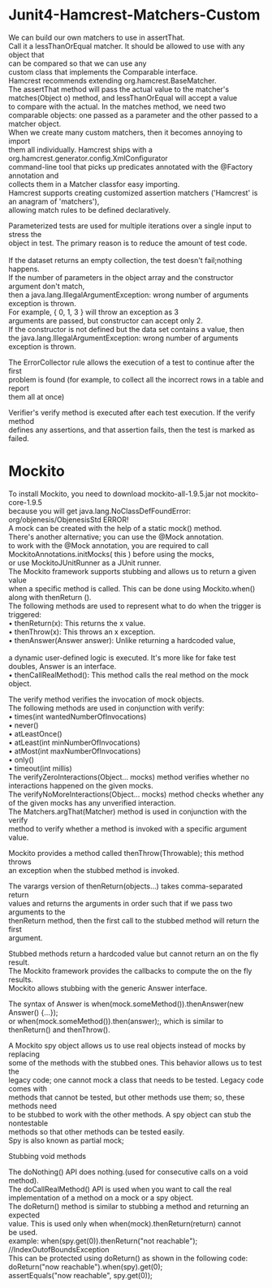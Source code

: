 # Junit4-Hamcrest-Matchers-Custom
 We can build our own matchers to use in assertThat. <br/>
 Call it a lessThanOrEqual matcher. It should be allowed to use with any object that <br/>
can be compared so that we can use any <br/>
custom class that implements the Comparable interface. <br/>
Hamcrest recommends extending org.hamcrest.BaseMatcher. <br/> 
The assertThat method will pass the actual value to the matcher's  <br/>
matches(Object o) method, and lessThanOrEqual will accept a value  <br/>
to compare with the actual. In the matches method, we need two  <br/>
comparable objects: one passed as a parameter and the other passed to a <br/>
matcher object.<br/> 
When we create many custom matchers, then it becomes annoying to import <br/>
them all individually. Hamcrest ships with a org.hamcrest.generator.config.XmlConfigurator <br/>
command-line tool that picks up predicates annotated with the @Factory annotation and  <br/>
collects them in a Matcher classfor easy importing. <br/>
Hamcrest supports creating customized assertion matchers ('Hamcrest' is an anagram of 'matchers'),  <br/>
allowing match rules to be defined declaratively. <br/> 

Parameterized tests are used for multiple iterations over a single input to stress the <br/> 
object in test. The primary reason is to reduce the amount of test code. <br/>  
If the dataset returns an empty collection, the test doesn't fail;nothing happens. <br/> 
If the number of parameters in the object array and the constructor argument don't match,  <br/> 
then a java.lang.IllegalArgumentException: wrong number of arguments  <br/> 
exception is thrown.  <br/> 
For example, { 0, 1, 3 } will throw an exception as 3  <br/> 
arguments are passed, but constructor can accept only 2. <br/> 
If the constructor is not defined but the data set contains a value, then  <br/> 
the java.lang.IllegalArgumentException: wrong number of arguments exception is thrown. <br/> 

The ErrorCollector rule allows the execution of a test to continue after the first   <br/> 
problem is found (for example, to collect all the incorrect rows in a table and report   <br/> 
them all at once)   <br/> 

Verifier's verify method is executed after each test execution. If the verify method   <br/> 
defines any assertions, and that assertion fails, then the test is marked as failed.  <br/> 

# Mockito
To install Mockito, you need to download mockito-all-1.9.5.jar not mockito-core-1.9.5 <br/>
because you will get java.lang.NoClassDefFoundError: org/objenesis/ObjenesisStd ERROR! <br/>
A mock can be created with the help of a static mock() method. <br/>
There's another alternative; you can use the @Mock annotation.<br/>
to work with the @Mock annotation, you are required to call MockitoAnnotations.initMocks( this ) before using the mocks,  <br/>
or use MockitoJUnitRunner as a JUnit runner.<br/>
The Mockito framework supports stubbing and allows us to return a given value <br/>
when a specific method is called. This can be done using Mockito.when() along with thenReturn ().<br/>
The following methods are used to represent what to do when the trigger is triggered:<br/>
• thenReturn(x): This returns the x value.<br/>
• thenThrow(x): This throws an x exception.<br/>
• thenAnswer(Answer answer): Unlike returning a hardcoded value, <br/><br/>
a dynamic user-defined logic is executed. It's more like for fake test doubles, Answer is an interface.<br/>
• thenCallRealMethod(): This method calls the real method on the mock object.<br/>

The verify method verifies the invocation of mock objects.<br/>
The following methods are used in conjunction with verify:<br/>
• times(int wantedNumberOfInvocations)<br/>
• never()<br/>
• atLeastOnce()<br/>
• atLeast(int minNumberOfInvocations)<br/>
• atMost(int maxNumberOfInvocations)<br/>
• only()<br/>
• timeout(int millis)<br/>
The verifyZeroInteractions(Object... mocks) method verifies whether no <br/>
interactions happened on the given mocks.<br/>
The verifyNoMoreInteractions(Object... mocks) method checks whether any <br/>
of the given mocks has any unverified interaction.<br/>
The Matchers.argThat(Matcher) method is used in conjunction with the verify <br/>
method to verify whether a method is invoked with a specific argument value.<br/>

Mockito provides a method called thenThrow(Throwable); this method throws  <br/>
an exception when the stubbed method is invoked.<br/>

The varargs version of thenReturn(objects...) takes comma-separated return <br/>
values and returns the arguments in order such that if we pass two arguments to the <br/>
thenReturn method, then the first call to the stubbed method will return the first <br/>
argument.<br/>

Stubbed methods return a hardcoded value but cannot return an on the fly result. <br/>
The Mockito framework provides the callbacks to compute the on the fly results.<br/>
Mockito allows stubbing with the generic Answer interface.<br/>

The syntax of Answer is when(mock.someMethod()).thenAnswer(new Answer() {…}); <br/>
or when(mock.someMethod()).then(answer);, which is similar to  thenReturn() and thenThrow().<br/>

A Mockito spy object allows us to use real objects instead of mocks by replacing <br/>
some of the methods with the stubbed ones. This behavior allows us to test the <br/>
legacy code; one cannot mock a class that needs to be tested. Legacy code comes with <br/>
methods that cannot be tested, but other methods use them; so, these methods need <br/>
to be stubbed to work with the other methods. A spy object can stub the nontestable <br/>
methods so that other methods can be tested easily.<br/>
Spy is also known as partial mock; <br/>

Stubbing void methods<br/>

The doNothing() API does nothing.(used for consecutive calls on a void method).<br/>
The doCallRealMethod() API is used when you want to call the real <br/>
implementation of a method on a mock or a spy object.<br/>
The doReturn() method is similar to stubbing a method and returning an expected <br/>
value. This is used only when when(mock).thenReturn(return) cannot <br/>
be used.<br/>
example: when(spy.get(0)).thenReturn("not reachable"); //IndexOutofBoundsException<br/>
This can be protected using doReturn() as shown in the following code:<br/>
doReturn("now reachable").when(spy).get(0);<br/>
assertEquals("now reachable", spy.get(0));<br/>
